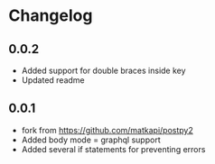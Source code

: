 # Changelog

## 0.0.2

- Added support for double braces inside key
- Updated readme

## 0.0.1

- fork from <https://github.com/matkapi/postpy2>
- Added body mode = graphql support
- Added several if statements for preventing errors
